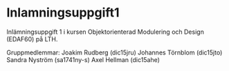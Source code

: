 # Inlamningsuppgift1

Inlämningsuppgift 1 i kursen Objektorienterad Modulering och Design (EDAF60) på LTH.  

Gruppmedlemmar:
Joakim Rudberg (dic15jru)
Johannes Törnblom (dic15jto)
Sandra Nyström (sa1741ny-s)
Axel Hellman (dic15ahe)